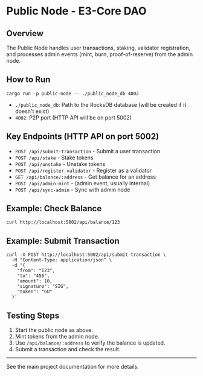 # Public Node - E3-Core DAO

## Overview
The Public Node handles user transactions, staking, validator registration, and processes admin events (mint, burn, proof-of-reserve) from the admin node.

## How to Run
```
cargo run -p public-node -- ./public_node_db 4002
```
- `./public_node_db`: Path to the RocksDB database (will be created if it doesn't exist)
- `4002`: P2P port (HTTP API will be on port 5002)

## Key Endpoints (HTTP API on port 5002)
- `POST /api/submit-transaction` - Submit a user transaction
- `POST /api/stake` - Stake tokens
- `POST /api/unstake` - Unstake tokens
- `POST /api/register-validator` - Register as a validator
- `GET /api/balance/:address` - Get balance for an address
- `POST /api/admin-mint` - (admin event, usually internal)
- `POST /api/sync-admin` - Sync with admin node

## Example: Check Balance
```
curl http://localhost:5002/api/balance/123
```

## Example: Submit Transaction
```
curl -X POST http://localhost:5002/api/submit-transaction \
  -H "Content-Type: application/json" \
  -d '{
    "from": "123",
    "to": "456",
    "amount": 10,
    "signature": "SIG",
    "token": "GU"
  }'
```

## Testing Steps
1. Start the public node as above.
2. Mint tokens from the admin node.
3. Use `/api/balance/:address` to verify the balance is updated.
4. Submit a transaction and check the result.

---
See the main project documentation for more details.
